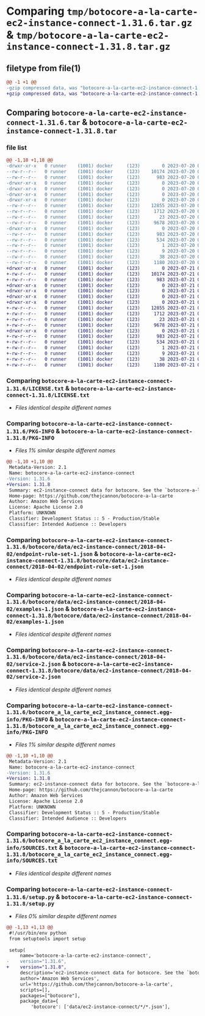 # Comparing `tmp/botocore-a-la-carte-ec2-instance-connect-1.31.6.tar.gz` & `tmp/botocore-a-la-carte-ec2-instance-connect-1.31.8.tar.gz`

## filetype from file(1)

```diff
@@ -1 +1 @@
-gzip compressed data, was "botocore-a-la-carte-ec2-instance-connect-1.31.6.tar", last modified: Thu Jul 20 01:20:18 2023, max compression
+gzip compressed data, was "botocore-a-la-carte-ec2-instance-connect-1.31.8.tar", last modified: Fri Jul 21 01:21:27 2023, max compression
```

## Comparing `botocore-a-la-carte-ec2-instance-connect-1.31.6.tar` & `botocore-a-la-carte-ec2-instance-connect-1.31.8.tar`

### file list

```diff
@@ -1,18 +1,18 @@
-drwxr-xr-x   0 runner    (1001) docker     (123)        0 2023-07-20 01:20:18.570667 botocore-a-la-carte-ec2-instance-connect-1.31.6/
--rw-r--r--   0 runner    (1001) docker     (123)    10174 2023-07-20 01:20:18.000000 botocore-a-la-carte-ec2-instance-connect-1.31.6/LICENSE.txt
--rw-r--r--   0 runner    (1001) docker     (123)      983 2023-07-20 01:20:18.570667 botocore-a-la-carte-ec2-instance-connect-1.31.6/PKG-INFO
-drwxr-xr-x   0 runner    (1001) docker     (123)        0 2023-07-20 01:20:18.570667 botocore-a-la-carte-ec2-instance-connect-1.31.6/botocore/
-drwxr-xr-x   0 runner    (1001) docker     (123)        0 2023-07-20 01:20:18.570667 botocore-a-la-carte-ec2-instance-connect-1.31.6/botocore/data/
-drwxr-xr-x   0 runner    (1001) docker     (123)        0 2023-07-20 01:20:18.570667 botocore-a-la-carte-ec2-instance-connect-1.31.6/botocore/data/ec2-instance-connect/
-drwxr-xr-x   0 runner    (1001) docker     (123)        0 2023-07-20 01:20:18.570667 botocore-a-la-carte-ec2-instance-connect-1.31.6/botocore/data/ec2-instance-connect/2018-04-02/
--rw-r--r--   0 runner    (1001) docker     (123)    12855 2023-07-20 01:19:55.000000 botocore-a-la-carte-ec2-instance-connect-1.31.6/botocore/data/ec2-instance-connect/2018-04-02/endpoint-rule-set-1.json
--rw-r--r--   0 runner    (1001) docker     (123)     1712 2023-07-20 01:19:55.000000 botocore-a-la-carte-ec2-instance-connect-1.31.6/botocore/data/ec2-instance-connect/2018-04-02/examples-1.json
--rw-r--r--   0 runner    (1001) docker     (123)       23 2023-07-20 01:19:55.000000 botocore-a-la-carte-ec2-instance-connect-1.31.6/botocore/data/ec2-instance-connect/2018-04-02/paginators-1.json
--rw-r--r--   0 runner    (1001) docker     (123)     9678 2023-07-20 01:19:55.000000 botocore-a-la-carte-ec2-instance-connect-1.31.6/botocore/data/ec2-instance-connect/2018-04-02/service-2.json
-drwxr-xr-x   0 runner    (1001) docker     (123)        0 2023-07-20 01:20:18.570667 botocore-a-la-carte-ec2-instance-connect-1.31.6/botocore_a_la_carte_ec2_instance_connect.egg-info/
--rw-r--r--   0 runner    (1001) docker     (123)      983 2023-07-20 01:20:18.000000 botocore-a-la-carte-ec2-instance-connect-1.31.6/botocore_a_la_carte_ec2_instance_connect.egg-info/PKG-INFO
--rw-r--r--   0 runner    (1001) docker     (123)      534 2023-07-20 01:20:18.000000 botocore-a-la-carte-ec2-instance-connect-1.31.6/botocore_a_la_carte_ec2_instance_connect.egg-info/SOURCES.txt
--rw-r--r--   0 runner    (1001) docker     (123)        1 2023-07-20 01:20:18.000000 botocore-a-la-carte-ec2-instance-connect-1.31.6/botocore_a_la_carte_ec2_instance_connect.egg-info/dependency_links.txt
--rw-r--r--   0 runner    (1001) docker     (123)        9 2023-07-20 01:20:18.000000 botocore-a-la-carte-ec2-instance-connect-1.31.6/botocore_a_la_carte_ec2_instance_connect.egg-info/top_level.txt
--rw-r--r--   0 runner    (1001) docker     (123)       38 2023-07-20 01:20:18.570667 botocore-a-la-carte-ec2-instance-connect-1.31.6/setup.cfg
--rw-r--r--   0 runner    (1001) docker     (123)     1180 2023-07-20 01:20:18.000000 botocore-a-la-carte-ec2-instance-connect-1.31.6/setup.py
+drwxr-xr-x   0 runner    (1001) docker     (123)        0 2023-07-21 01:21:27.567042 botocore-a-la-carte-ec2-instance-connect-1.31.8/
+-rw-r--r--   0 runner    (1001) docker     (123)    10174 2023-07-21 01:21:27.000000 botocore-a-la-carte-ec2-instance-connect-1.31.8/LICENSE.txt
+-rw-r--r--   0 runner    (1001) docker     (123)      983 2023-07-21 01:21:27.567042 botocore-a-la-carte-ec2-instance-connect-1.31.8/PKG-INFO
+drwxr-xr-x   0 runner    (1001) docker     (123)        0 2023-07-21 01:21:27.563042 botocore-a-la-carte-ec2-instance-connect-1.31.8/botocore/
+drwxr-xr-x   0 runner    (1001) docker     (123)        0 2023-07-21 01:21:27.563042 botocore-a-la-carte-ec2-instance-connect-1.31.8/botocore/data/
+drwxr-xr-x   0 runner    (1001) docker     (123)        0 2023-07-21 01:21:27.563042 botocore-a-la-carte-ec2-instance-connect-1.31.8/botocore/data/ec2-instance-connect/
+drwxr-xr-x   0 runner    (1001) docker     (123)        0 2023-07-21 01:21:27.567042 botocore-a-la-carte-ec2-instance-connect-1.31.8/botocore/data/ec2-instance-connect/2018-04-02/
+-rw-r--r--   0 runner    (1001) docker     (123)    12855 2023-07-21 01:21:06.000000 botocore-a-la-carte-ec2-instance-connect-1.31.8/botocore/data/ec2-instance-connect/2018-04-02/endpoint-rule-set-1.json
+-rw-r--r--   0 runner    (1001) docker     (123)     1712 2023-07-21 01:21:06.000000 botocore-a-la-carte-ec2-instance-connect-1.31.8/botocore/data/ec2-instance-connect/2018-04-02/examples-1.json
+-rw-r--r--   0 runner    (1001) docker     (123)       23 2023-07-21 01:21:06.000000 botocore-a-la-carte-ec2-instance-connect-1.31.8/botocore/data/ec2-instance-connect/2018-04-02/paginators-1.json
+-rw-r--r--   0 runner    (1001) docker     (123)     9678 2023-07-21 01:21:06.000000 botocore-a-la-carte-ec2-instance-connect-1.31.8/botocore/data/ec2-instance-connect/2018-04-02/service-2.json
+drwxr-xr-x   0 runner    (1001) docker     (123)        0 2023-07-21 01:21:27.567042 botocore-a-la-carte-ec2-instance-connect-1.31.8/botocore_a_la_carte_ec2_instance_connect.egg-info/
+-rw-r--r--   0 runner    (1001) docker     (123)      983 2023-07-21 01:21:27.000000 botocore-a-la-carte-ec2-instance-connect-1.31.8/botocore_a_la_carte_ec2_instance_connect.egg-info/PKG-INFO
+-rw-r--r--   0 runner    (1001) docker     (123)      534 2023-07-21 01:21:27.000000 botocore-a-la-carte-ec2-instance-connect-1.31.8/botocore_a_la_carte_ec2_instance_connect.egg-info/SOURCES.txt
+-rw-r--r--   0 runner    (1001) docker     (123)        1 2023-07-21 01:21:27.000000 botocore-a-la-carte-ec2-instance-connect-1.31.8/botocore_a_la_carte_ec2_instance_connect.egg-info/dependency_links.txt
+-rw-r--r--   0 runner    (1001) docker     (123)        9 2023-07-21 01:21:27.000000 botocore-a-la-carte-ec2-instance-connect-1.31.8/botocore_a_la_carte_ec2_instance_connect.egg-info/top_level.txt
+-rw-r--r--   0 runner    (1001) docker     (123)       38 2023-07-21 01:21:27.567042 botocore-a-la-carte-ec2-instance-connect-1.31.8/setup.cfg
+-rw-r--r--   0 runner    (1001) docker     (123)     1180 2023-07-21 01:21:27.000000 botocore-a-la-carte-ec2-instance-connect-1.31.8/setup.py
```

### Comparing `botocore-a-la-carte-ec2-instance-connect-1.31.6/LICENSE.txt` & `botocore-a-la-carte-ec2-instance-connect-1.31.8/LICENSE.txt`

 * *Files identical despite different names*

### Comparing `botocore-a-la-carte-ec2-instance-connect-1.31.6/PKG-INFO` & `botocore-a-la-carte-ec2-instance-connect-1.31.8/PKG-INFO`

 * *Files 1% similar despite different names*

```diff
@@ -1,10 +1,10 @@
 Metadata-Version: 2.1
 Name: botocore-a-la-carte-ec2-instance-connect
-Version: 1.31.6
+Version: 1.31.8
 Summary: ec2-instance-connect data for botocore. See the `botocore-a-la-carte` package for more info.
 Home-page: https://github.com/thejcannon/botocore-a-la-carte
 Author: Amazon Web Services
 License: Apache License 2.0
 Platform: UNKNOWN
 Classifier: Development Status :: 5 - Production/Stable
 Classifier: Intended Audience :: Developers
```

### Comparing `botocore-a-la-carte-ec2-instance-connect-1.31.6/botocore/data/ec2-instance-connect/2018-04-02/endpoint-rule-set-1.json` & `botocore-a-la-carte-ec2-instance-connect-1.31.8/botocore/data/ec2-instance-connect/2018-04-02/endpoint-rule-set-1.json`

 * *Files identical despite different names*

### Comparing `botocore-a-la-carte-ec2-instance-connect-1.31.6/botocore/data/ec2-instance-connect/2018-04-02/examples-1.json` & `botocore-a-la-carte-ec2-instance-connect-1.31.8/botocore/data/ec2-instance-connect/2018-04-02/examples-1.json`

 * *Files identical despite different names*

### Comparing `botocore-a-la-carte-ec2-instance-connect-1.31.6/botocore/data/ec2-instance-connect/2018-04-02/service-2.json` & `botocore-a-la-carte-ec2-instance-connect-1.31.8/botocore/data/ec2-instance-connect/2018-04-02/service-2.json`

 * *Files identical despite different names*

### Comparing `botocore-a-la-carte-ec2-instance-connect-1.31.6/botocore_a_la_carte_ec2_instance_connect.egg-info/PKG-INFO` & `botocore-a-la-carte-ec2-instance-connect-1.31.8/botocore_a_la_carte_ec2_instance_connect.egg-info/PKG-INFO`

 * *Files 1% similar despite different names*

```diff
@@ -1,10 +1,10 @@
 Metadata-Version: 2.1
 Name: botocore-a-la-carte-ec2-instance-connect
-Version: 1.31.6
+Version: 1.31.8
 Summary: ec2-instance-connect data for botocore. See the `botocore-a-la-carte` package for more info.
 Home-page: https://github.com/thejcannon/botocore-a-la-carte
 Author: Amazon Web Services
 License: Apache License 2.0
 Platform: UNKNOWN
 Classifier: Development Status :: 5 - Production/Stable
 Classifier: Intended Audience :: Developers
```

### Comparing `botocore-a-la-carte-ec2-instance-connect-1.31.6/botocore_a_la_carte_ec2_instance_connect.egg-info/SOURCES.txt` & `botocore-a-la-carte-ec2-instance-connect-1.31.8/botocore_a_la_carte_ec2_instance_connect.egg-info/SOURCES.txt`

 * *Files identical despite different names*

### Comparing `botocore-a-la-carte-ec2-instance-connect-1.31.6/setup.py` & `botocore-a-la-carte-ec2-instance-connect-1.31.8/setup.py`

 * *Files 0% similar despite different names*

```diff
@@ -1,13 +1,13 @@
 #!/usr/bin/env python
 from setuptools import setup
 
 setup(
     name='botocore-a-la-carte-ec2-instance-connect',
-    version="1.31.6",
+    version="1.31.8",
     description='ec2-instance-connect data for botocore. See the `botocore-a-la-carte` package for more info.',
     author='Amazon Web Services',
     url='https://github.com/thejcannon/botocore-a-la-carte',
     scripts=[],
     packages=["botocore"],
     package_data={
         'botocore': ['data/ec2-instance-connect/*/*.json'],
```

